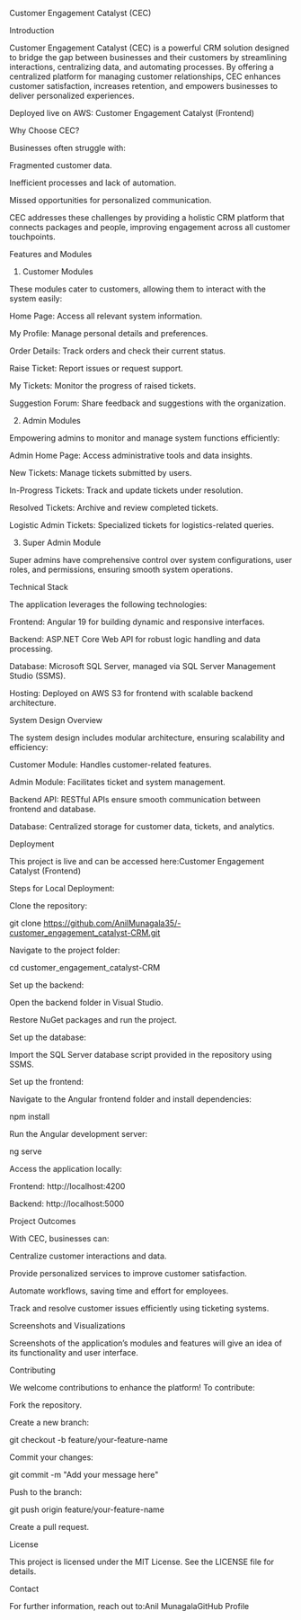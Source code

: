 Customer Engagement Catalyst (CEC)



Introduction

Customer Engagement Catalyst (CEC) is a powerful CRM solution designed to bridge the gap between businesses and their customers by streamlining interactions, centralizing data, and automating processes. By offering a centralized platform for managing customer relationships, CEC enhances customer satisfaction, increases retention, and empowers businesses to deliver personalized experiences.

Deployed live on AWS: Customer Engagement Catalyst (Frontend)

Why Choose CEC?

Businesses often struggle with:

Fragmented customer data.

Inefficient processes and lack of automation.

Missed opportunities for personalized communication.

CEC addresses these challenges by providing a holistic CRM platform that connects packages and people, improving engagement across all customer touchpoints.

Features and Modules

1. Customer Modules

These modules cater to customers, allowing them to interact with the system easily:

Home Page: Access all relevant system information.

My Profile: Manage personal details and preferences.

Order Details: Track orders and check their current status.

Raise Ticket: Report issues or request support.

My Tickets: Monitor the progress of raised tickets.

Suggestion Forum: Share feedback and suggestions with the organization.

2. Admin Modules

Empowering admins to monitor and manage system functions efficiently:

Admin Home Page: Access administrative tools and data insights.

New Tickets: Manage tickets submitted by users.

In-Progress Tickets: Track and update tickets under resolution.

Resolved Tickets: Archive and review completed tickets.

Logistic Admin Tickets: Specialized tickets for logistics-related queries.

3. Super Admin Module

Super admins have comprehensive control over system configurations, user roles, and permissions, ensuring smooth system operations.

Technical Stack

The application leverages the following technologies:

Frontend: Angular 19 for building dynamic and responsive interfaces.

Backend: ASP.NET Core Web API for robust logic handling and data processing.

Database: Microsoft SQL Server, managed via SQL Server Management Studio (SSMS).

Hosting: Deployed on AWS S3 for frontend with scalable backend architecture.

System Design Overview

The system design includes modular architecture, ensuring scalability and efficiency:

Customer Module: Handles customer-related features.

Admin Module: Facilitates ticket and system management.

Backend API: RESTful APIs ensure smooth communication between frontend and database.

Database: Centralized storage for customer data, tickets, and analytics.

Deployment

This project is live and can be accessed here:Customer Engagement Catalyst (Frontend)

Steps for Local Deployment:

Clone the repository:

git clone https://github.com/AnilMunagala35/-customer_engagement_catalyst-CRM.git

Navigate to the project folder:

cd customer_engagement_catalyst-CRM

Set up the backend:

Open the backend folder in Visual Studio.

Restore NuGet packages and run the project.

Set up the database:

Import the SQL Server database script provided in the repository using SSMS.

Set up the frontend:

Navigate to the Angular frontend folder and install dependencies:

npm install

Run the Angular development server:

ng serve

Access the application locally:

Frontend: http://localhost:4200

Backend: http://localhost:5000

Project Outcomes

With CEC, businesses can:

Centralize customer interactions and data.

Provide personalized services to improve customer satisfaction.

Automate workflows, saving time and effort for employees.

Track and resolve customer issues efficiently using ticketing systems.

Screenshots and Visualizations



Screenshots of the application’s modules and features will give an idea of its functionality and user interface.

Contributing

We welcome contributions to enhance the platform! To contribute:

Fork the repository.

Create a new branch:

git checkout -b feature/your-feature-name

Commit your changes:

git commit -m "Add your message here"

Push to the branch:

git push origin feature/your-feature-name

Create a pull request.

License

This project is licensed under the MIT License. See the LICENSE file for details.

Contact

For further information, reach out to:Anil MunagalaGitHub Profile

